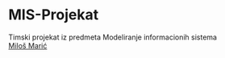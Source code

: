 # MIS-Projekat
Timski projekat iz predmeta Modeliranje informacionih sistema  
[Miloš Marić](https://github.com/momcilol)
